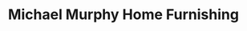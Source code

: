 ---
title: "Michael Murphy Home Furnishing"
url: /newbridge/michael-murphy-home-furnishing/
shop: Möbel
---